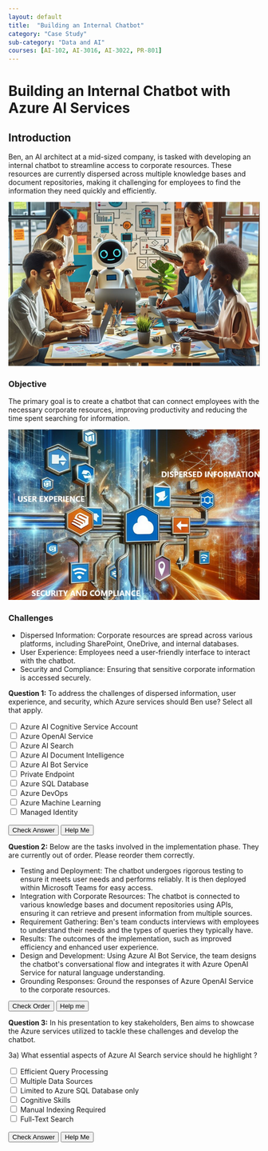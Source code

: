 ```yaml
---
layout: default
title:  "Building an Internal Chatbot"
category: "Case Study"
sub-category: "Data and AI"
courses: [AI-102, AI-3016, AI-3022, PR-801]
---
```


# Building an Internal Chatbot with Azure AI Services

## Introduction
Ben, an AI architect at a mid-sized company, is tasked with developing an internal chatbot to streamline access to corporate resources. These resources are currently dispersed across multiple knowledge bases and document repositories, making it challenging for employees to find the information they need quickly and efficiently.

<a href="./images/cb1.png" download>
  <img src="./images/cb1.png" alt="Enhancing HR Efficiency with Copilot">
</a>

### Objective
The primary goal is to create a chatbot that can connect employees with the necessary corporate resources, improving productivity and reducing the time spent searching for information.

<a href="./images/cb2.png" download>
  <img src="./images/cb2.png" alt="Enhancing HR Efficiency with Copilot">
</a>

### Challenges
- Dispersed Information: Corporate resources are spread across various platforms, including SharePoint, OneDrive, and internal databases.
- User Experience: Employees need a user-friendly interface to interact with the chatbot.
- Security and Compliance: Ensuring that sensitive corporate information is accessed securely.

**Question 1:** To address the challenges of dispersed information, user experience, and security, which Azure services should Ben use? Select all that apply.
<form id="quiz-form">
  <label class="checkbox-container"><input type="checkbox" name="service" value="1"> Azure AI Cognitive Service Account<span class="checkmark"></span></label><br>
  <label class="checkbox-container"><input type="checkbox" name="service" value="2"> Azure OpenAI Service<span class="checkmark"></span></label><br>
  <label class="checkbox-container"><input type="checkbox" name="service" value="3"> Azure AI Search<span class="checkmark"></span></label><br>
  <label class="checkbox-container"><input type="checkbox" name="service" value="4"> Azure AI Document Intelligence<span class="checkmark"></span></label><br>
  <label class="checkbox-container"><input type="checkbox" name="service" value="5"> Azure AI Bot Service<span class="checkmark"></span></label><br>
  <label class="checkbox-container"><input type="checkbox" name="service" value="6"> Private Endpoint<span class="checkmark"></span></label><br>
  <label class="checkbox-container"><input type="checkbox" name="service" value="7"> Azure SQL Database<span class="checkmark"></span></label><br>
  <label class="checkbox-container"><input type="checkbox" name="service" value="8"> Azure DevOps<span class="checkmark"></span></label><br>
  <label class="checkbox-container"><input type="checkbox" name="service" value="9"> Azure Machine Learning<span class="checkmark"></span></label><br>
  <label class="checkbox-container"><input type="checkbox" name="service" value="10"> Managed Identity<span class="checkmark"></span></label><br>
  <br>
  <button type="button" onclick="checkAnswers()">Check Answer</button>
  <button type="button" onclick="showAnswers()">Help Me</button>
</form>

<p id="result"></p>


<script>
  const correctAnswers = [2, 3, 5, 6, 10];

  function checkAnswers() {
    const selected = Array.from(document.querySelectorAll('input[name="service"]:checked')).map(cb => parseInt(cb.value));
    const isCorrect = correctAnswers.every(val => selected.includes(val)) && selected.length === correctAnswers.length;
    const resultElement = document.getElementById('result');
    resultElement.innerText = isCorrect ? 'Correct' : 'Try again';
    resultElement.className = isCorrect ? 'correct' : 'incorrect';
  }

  function showAnswers() {
    document.querySelectorAll('input[name="service"]').forEach(cb => {
      cb.checked = correctAnswers.includes(parseInt(cb.value));
    });
    const resultElement = document.getElementById('result');
    resultElement.innerText = 'This is the correct order';
    resultElement.className = 'correct';
  }
</script>

**Question 2:** Below are the tasks involved in the implementation phase. They are currently out of order. Please reorder them correctly.

<ul id="sortable-setup" class="styled-list">
  <li class="ui-state-default" data-order="5">Testing and Deployment: The chatbot undergoes rigorous testing to ensure it meets user needs and performs reliably. It is then deployed within Microsoft Teams for easy access.</li>
  <li class="ui-state-default" data-order="3">Integration with Corporate Resources: The chatbot is connected to various knowledge bases and document repositories using APIs, ensuring it can retrieve and present information from multiple sources.</li>
  <li class="ui-state-default" data-order="1">Requirement Gathering: Ben's team conducts interviews with employees to understand their needs and the types of queries they typically have.</li>
  <li class="ui-state-default" data-order="6">Results: The outcomes of the implementation, such as improved efficiency and enhanced user experience.</li>
  <li class="ui-state-default" data-order="2">Design and Development: Using Azure AI Bot Service, the team designs the chatbot's conversational flow and integrates it with Azure OpenAI Service for natural language understanding.</li>
  <li class="ui-state-default" data-order="4">Grounding Responses: Ground the responses of Azure OpenAI Service to the corporate resources.</li>
</ul>

<button onclick="checkOrderSetup()">Check Order</button>
<button onclick="helpMeSetup()">Help me</button>

<p id="feedback-setup"></p>

<script src="https://code.jquery.com/jquery-3.6.0.min.js"></script>
<script src="https://code.jquery.com/ui/1.12.1/jquery-ui.min.js"></script>
<link rel="stylesheet" href="https://code.jquery.com/ui/1.12.1/themes/base/jquery-ui.css">

<script>
  $(function() {
    $("#sortable-setup").sortable();
    $("#sortable-setup").disableSelection();
  });

  function checkOrderSetup() {
    var items = $("#sortable-setup li");
    var correct = true;
    items.each(function(index) {
      if ($(this).data("order") !== index + 1) {
        correct = false;
      }
    });
    var feedback = document.getElementById("feedback-setup");
    if (correct) {
      feedback.textContent = "Correct order!";
      feedback.style.color = "green";
    } else {
      feedback.textContent = "Incorrect order. Try again.";
      feedback.style.color = "red";
    }
  }

  function helpMeSetup() {
    var items = $("#sortable-setup li").sort(function(a, b) {
      return $(a).data("order") - $(b).data("order");
    });
    $("#sortable-setup").html(items);
    document.getElementById("feedback-setup").textContent = "Here is the correct order.";
    document.getElementById("feedback-setup").style.color = "blue";
  }
</script>

**Question 3:** In his presentation to key stakeholders, Ben aims to showcase the Azure services utilized to tackle these challenges and develop the chatbot. 

3a) What essential aspects of Azure AI Search service should he highlight ?

<form id="quiz-form">
  <label class="checkbox-container"><input type="checkbox" name="service" value="1"> Efficient Query Processing<span class="checkmark"></span></label><br>
  <label class="checkbox-container"><input type="checkbox" name="service" value="2"> Multiple Data Sources<span class="checkmark"></span></label><br>
  <label class="checkbox-container"><input type="checkbox" name="service" value="3"> Limited to Azure SQL Database only<span class="checkmark"></span></label><br>
  <label class="checkbox-container"><input type="checkbox" name="service" value="4"> Cognitive Skills<span class="checkmark"></span></label><br>
  <label class="checkbox-container"><input type="checkbox" name="service" value="5"> Manual Indexing Required<span class="checkmark"></span></label><br>
  <label class="checkbox-container"><input type="checkbox" name="service" value="6"> Full-Text Search<span class="checkmark"></span></label><br>
  <br>
  <button type="button" onclick="checkAnswers1()">Check Answer</button>
  <button type="button" onclick="showAnswers1()">Help Me</button>
</form>

<p id="result"></p>


<script>
  const correctAnswers = [1, 2, 4, 6];

  function checkAnswers1() {
    const selected = Array.from(document.querySelectorAll('input[name="service"]:checked')).map(cb => parseInt(cb.value));
    const isCorrect = correctAnswers.every(val => selected.includes(val)) && selected.length === correctAnswers.length;
    const resultElement = document.getElementById('result');
    resultElement.innerText = isCorrect ? 'Correct' : 'Try again';
    resultElement.className = isCorrect ? 'correct' : 'incorrect';
  }

  function showAnswers1() {
    document.querySelectorAll('input[name="service"]').forEach(cb => {
      cb.checked = correctAnswers.includes(parseInt(cb.value));
    });
    const resultElement = document.getElementById('result');
    resultElement.innerText = 'This is the correct order';
    resultElement.className = 'correct';
  }
</script>
